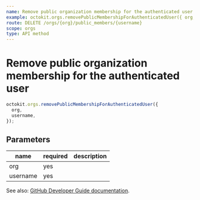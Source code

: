 ```yaml
---
name: Remove public organization membership for the authenticated user
example: octokit.orgs.removePublicMembershipForAuthenticatedUser({ org, username })
route: DELETE /orgs/{org}/public_members/{username}
scope: orgs
type: API method
---
```


# Remove public organization membership for the authenticated user

```js
octokit.orgs.removePublicMembershipForAuthenticatedUser({
  org,
  username,
});
```

## Parameters

<table>
  <thead>
    <tr>
      <th>name</th>
      <th>required</th>
      <th>description</th>
    </tr>
  </thead>
  <tbody>
    <tr><td>org</td><td>yes</td><td>

</td></tr>
<tr><td>username</td><td>yes</td><td>

</td></tr>
  </tbody>
</table>

See also: [GitHub Developer Guide documentation](https://docs.github.com/rest/reference/orgs#remove-public-organization-membership-for-the-authenticated-user).

